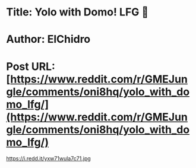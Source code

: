 # Title: Yolo with Domo! LFG 🚀
# Author: ElChidro
# Post URL: [https://www.reddit.com/r/GMEJungle/comments/oni8hq/yolo_with_domo_lfg/](https://www.reddit.com/r/GMEJungle/comments/oni8hq/yolo_with_domo_lfg/)


https://i.redd.it/yxw71wula7c71.jpg